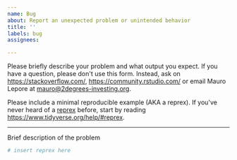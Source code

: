 ```yaml
---
name: Bug
about: Report an unexpected problem or unintended behavior
title: ''
labels: bug
assignees: 

---
```


Please briefly describe your problem and what output you expect. If you have a question, please don't use this form. Instead, ask on <https://stackoverflow.com/>, <https://community.rstudio.com/> or email Mauro Lepore at <mauro@2degrees-investing.org>.

Please include a minimal reproducible example (AKA a reprex). If you've never heard of a [reprex](http://reprex.tidyverse.org/) before, start by reading <https://www.tidyverse.org/help/#reprex>.

---

Brief description of the problem

```r
# insert reprex here
```

